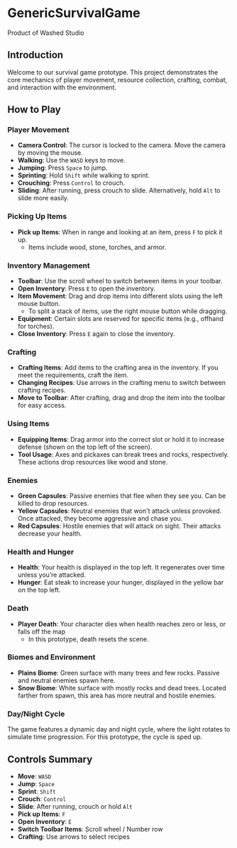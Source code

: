 # GenericSurvivalGame
 Product of Washed Studio

## Introduction
Welcome to our survival game prototype. This project demonstrates the core mechanics of player movement, resource collection, crafting, combat, and interaction with the environment.

## How to Play

### Player Movement
- **Camera Control**: The cursor is locked to the camera. Move the camera by moving the mouse.
- **Walking**: Use the `WASD` keys to move.
- **Jumping**: Press `Space` to jump.
- **Sprinting**: Hold `Shift` while walking to sprint.
- **Crouching**: Press `Control` to crouch.
- **Sliding**: After running, press crouch to slide. Alternatively, hold `Alt` to slide more easily.

### Picking Up Items
- **Pick up Items**: When in range and looking at an item, press `F` to pick it up.
  - Items include wood, stone, torches, and armor.

### Inventory Management
- **Toolbar**: Use the scroll wheel to switch between items in your toolbar.
- **Open Inventory**: Press `E` to open the inventory.
- **Item Movement**: Drag and drop items into different slots using the left mouse button.
  - To split a stack of items, use the right mouse button while dragging.
- **Equipment**: Certain slots are reserved for specific items (e.g., offhand for torches).
- **Close Inventory**: Press `E` again to close the inventory.

### Crafting
- **Crafting Items**: Add items to the crafting area in the inventory. If you meet the requirements, craft the item.
- **Changing Recipes**: Use arrows in the crafting menu to switch between crafting recipes.
- **Move to Toolbar**: After crafting, drag and drop the item into the toolbar for easy access.

### Using Items
- **Equipping Items**: Drag armor into the correct slot or hold it to increase defense (shown on the top left of the screen).
- **Tool Usage**: Axes and pickaxes can break trees and rocks, respectively. These actions drop resources like wood and stone.

### Enemies
- **Green Capsules**: Passive enemies that flee when they see you. Can be killed to drop resources.
- **Yellow Capsules**: Neutral enemies that won't attack unless provoked. Once attacked, they become aggressive and chase you.
- **Red Capsules**: Hostile enemies that will attack on sight. Their attacks decrease your health.

### Health and Hunger
- **Health**: Your health is displayed in the top left. It regenerates over time unless you’re attacked.
- **Hunger**: Eat steak to increase your hunger, displayed in the yellow bar on the top left.

### Death
- **Player Death**: Your character dies when health reaches zero or less, or falls off the map
  - In this prototype, death resets the scene.

### Biomes and Environment
- **Plains Biome**: Green surface with many trees and few rocks. Passive and neutral enemies spawn here.
- **Snow Biome**: White surface with mostly rocks and dead trees. Located farther from spawn, this area has more neutral and hostile enemies.

### Day/Night Cycle
The game features a dynamic day and night cycle, where the light rotates to simulate time progression. For this prototype, the cycle is sped up.

## Controls Summary
- **Move**: `WASD`
- **Jump**: `Space`
- **Sprint**: `Shift`
- **Crouch**: `Control`
- **Slide**: After running, crouch or hold `Alt`
- **Pick up Items**: `F`
- **Open Inventory**: `E`
- **Switch Toolbar Items**: Scroll wheel / Number row
- **Crafting**: Use arrows to select recipes
